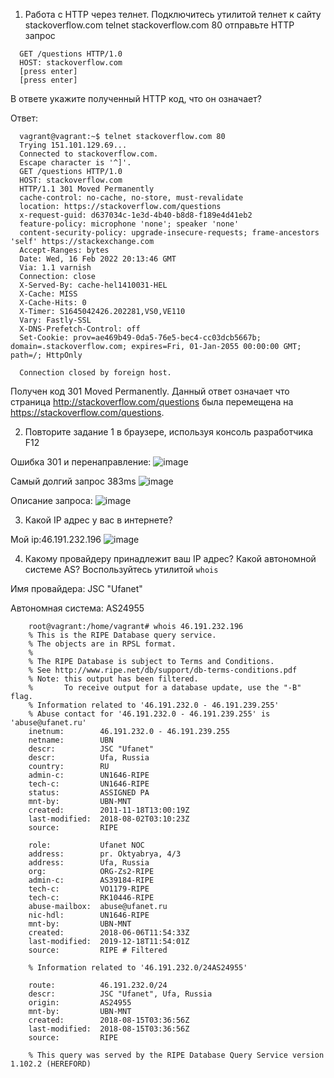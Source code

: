 1) Работа c HTTP через телнет.
Подключитесь утилитой телнет к сайту stackoverflow.com telnet stackoverflow.com 80
отправьте HTTP запрос
```commandline
  GET /questions HTTP/1.0
  HOST: stackoverflow.com
  [press enter]
  [press enter]
```
В ответе укажите полученный HTTP код, что он означает?

Ответ:
```commandline
  vagrant@vagrant:~$ telnet stackoverflow.com 80
  Trying 151.101.129.69...
  Connected to stackoverflow.com.
  Escape character is '^]'.
  GET /questions HTTP/1.0
  HOST: stackoverflow.com
  HTTP/1.1 301 Moved Permanently
  cache-control: no-cache, no-store, must-revalidate
  location: https://stackoverflow.com/questions
  x-request-guid: d637034c-1e3d-4b40-b8d8-f189e4d41eb2
  feature-policy: microphone 'none'; speaker 'none'
  content-security-policy: upgrade-insecure-requests; frame-ancestors 'self' https://stackexchange.com
  Accept-Ranges: bytes
  Date: Wed, 16 Feb 2022 20:13:46 GMT
  Via: 1.1 varnish
  Connection: close
  X-Served-By: cache-hel1410031-HEL
  X-Cache: MISS
  X-Cache-Hits: 0
  X-Timer: S1645042426.202281,VS0,VE110
  Vary: Fastly-SSL
  X-DNS-Prefetch-Control: off
  Set-Cookie: prov=ae469b49-0da5-76e5-bec4-cc03dcb5667b; domain=.stackoverflow.com; expires=Fri, 01-Jan-2055 00:00:00 GMT; path=/; HttpOnly

  Connection closed by foreign host.
```

Получен код 301 Moved Permanently. Данный ответ означает что страница http://stackoverflow.com/questions была перемещена на https://stackoverflow.com/questions.

2) Повторите задание 1 в браузере, используя консоль разработчика F12

Ошибка 301 и перенаправление:
![image](https://user-images.githubusercontent.com/95446190/155805684-11c40159-ee8b-4a77-b92f-14fb2936a6ee.png)

Самый долгий запрос 383ms
![image](https://user-images.githubusercontent.com/95446190/155806043-c9168793-2899-412e-83b0-09f4d92cfbed.png)

Описание запроса:
![image](https://user-images.githubusercontent.com/95446190/155806119-f5cb008b-6eff-4ffc-bfe8-23bbe05cb412.png)

3) Какой IP адрес у вас в интернете?

Мой ip:46.191.232.196
![image](https://user-images.githubusercontent.com/95446190/155806713-d16e5c5e-2162-42eb-822c-5917a7de6b98.png)

4) Какому провайдеру принадлежит ваш IP адрес? Какой автономной системе AS? Воспользуйтесь утилитой `whois`

  Имя провайдера: JSC "Ufanet"
  
  Автономная система: AS24955
  
```
    root@vagrant:/home/vagrant# whois 46.191.232.196
    % This is the RIPE Database query service.
    % The objects are in RPSL format.
    %
    % The RIPE Database is subject to Terms and Conditions.
    % See http://www.ripe.net/db/support/db-terms-conditions.pdf
    % Note: this output has been filtered.
    %       To receive output for a database update, use the "-B" flag.
    % Information related to '46.191.232.0 - 46.191.239.255'
    % Abuse contact for '46.191.232.0 - 46.191.239.255' is 'abuse@ufanet.ru'
    inetnum:        46.191.232.0 - 46.191.239.255
    netname:        UBN
    descr:          JSC "Ufanet"
    descr:          Ufa, Russia
    country:        RU
    admin-c:        UN1646-RIPE
    tech-c:         UN1646-RIPE
    status:         ASSIGNED PA
    mnt-by:         UBN-MNT
    created:        2011-11-18T13:00:19Z
    last-modified:  2018-08-02T03:10:23Z
    source:         RIPE

    role:           Ufanet NOC
    address:        pr. Oktyabrya, 4/3
    address:        Ufa, Russia
    org:            ORG-Zs2-RIPE
    admin-c:        AS39184-RIPE
    tech-c:         VO1179-RIPE
    tech-c:         RK10446-RIPE
    abuse-mailbox:  abuse@ufanet.ru
    nic-hdl:        UN1646-RIPE
    mnt-by:         UBN-MNT
    created:        2018-06-06T11:54:33Z
    last-modified:  2019-12-18T11:54:01Z
    source:         RIPE # Filtered

    % Information related to '46.191.232.0/24AS24955'

    route:          46.191.232.0/24
    descr:          JSC "Ufanet", Ufa, Russia
    origin:         AS24955
    mnt-by:         UBN-MNT
    created:        2018-08-15T03:36:56Z
    last-modified:  2018-08-15T03:36:56Z
    source:         RIPE

    % This query was served by the RIPE Database Query Service version 1.102.2 (HEREFORD)
```
